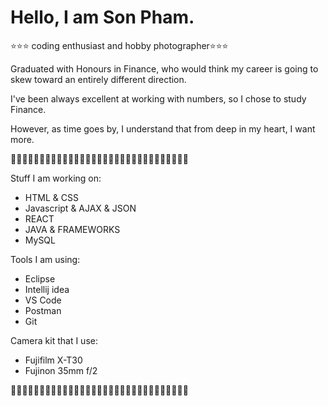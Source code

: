 
# Hello, I am **Son Pham**.

⭐⭐⭐ coding enthusiast and hobby photographer⭐⭐⭐

Graduated with Honours in Finance, who would think my career is going to skew toward an entirely different direction.

I've been always excellent at working with numbers, so I chose to study Finance.

However, as time goes by, I understand that from deep in my heart, I want more.

🐾🐾🐾🐾🐾🐾🐾🐾🐾🐾🐾🐾🐾🐾🐾🐾🐾🐾🐾🐾🐾🐾🐾🐾🐾🐾🐾🐾🐾🐾🐾

Stuff I am working on:
- HTML & CSS
- Javascript & AJAX & JSON
- REACT
- JAVA & FRAMEWORKS
- MySQL

Tools I am using:
- Eclipse
- Intellij idea
- VS Code
- Postman
- Git

Camera kit that I use:
- Fujifilm X-T30
- Fujinon 35mm f/2

🐾🐾🐾🐾🐾🐾🐾🐾🐾🐾🐾🐾🐾🐾🐾🐾🐾🐾🐾🐾🐾🐾🐾🐾🐾🐾🐾🐾🐾🐾🐾
